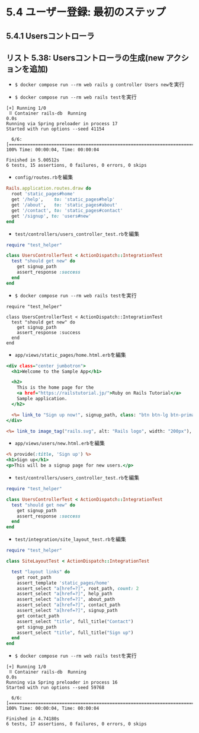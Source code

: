 # 5.4 ユーザー登録: 最初のステップ

## 5.4.1 Usersコントローラ

## リスト 5.38: Usersコントローラの生成(new アクションを追加)

+ `$ docker compose run --rm web rails g controller Users new`を実行<br>

+ `$ docker compose run --rm web rails test`を実行<br>

```:terminal
[+] Running 1/0
 ⠿ Container rails-db  Running                                                                                                                                                                                  0.0s
Running via Spring preloader in process 17
Started with run options --seed 41154

  6/6: [========================================================================================================================================================================] 100% Time: 00:00:04, Time: 00:00:04

Finished in 5.00512s
6 tests, 15 assertions, 0 failures, 0 errors, 0 skips
```

+ `config/routes.rb`を編集<br>

```rb:routes.rb
Rails.application.routes.draw do
  root 'static_pages#home'
  get '/help',    to: 'static_pages#help'
  get '/about',   to: 'static_pages#about'
  get '/contact', to: 'static_pages#contact'
  get '/signup', to: 'users#new'
end
```

+ `test/controllers/users_controller_test.rb`を編集<br>

```rb:users_controller_test.rb
require "test_helper"

class UsersControllerTest < ActionDispatch::IntegrationTest
  test "should get new" do
    get signup_path
    assert_response :success
  end
end
```

+ `$ docker compose run --rm web rails test`を実行<br>

```:terminal
require "test_helper"

class UsersControllerTest < ActionDispatch::IntegrationTest
  test "should get new" do
    get signup_path
    assert_response :success
  end
end
```

+ `app/views/static_pages/home.html.erb`を編集<br>

```erb:home.html.erb
<div class="center jumbotron">
  <h1>Welcome to the Sample App</h1>

  <h2>
    This is the home page for the
    <a href="https://railstutorial.jp/">Ruby on Rails Tutorial</a>
    Sample application.
  </h2>

  <%= link_to "Sign up now!", signup_path, class: "btn btn-lg btn-primary" %>
</div>

<%= link_to image_tag("rails.svg", alt: "Rails logo", width: "200px"), "https://rubyonrails.org/" %>
```

+ `app/views/users/new.html.erb`を編集<br>

```erb:new.html.erb
<% provide(:title, 'Sign up') %>
<h1>Sign up</h1>
<p>This will be a signup page for new users.</p>
```

+ `test/controllers/users_controller_test.rb`を編集<br>

```rb:users_test.rb
require "test_helper"

class UsersControllerTest < ActionDispatch::IntegrationTest
  test "should get new" do
    get signup_path
    assert_response :success
  end
end
```

+ `test/integration/site_layout_test.rb`を編集<br>

```rb:site_layout_test.rb
require "test_helper"

class SiteLayoutTest < ActionDispatch::IntegrationTest

  test "layout links" do
    get root_path
    assert_template 'static_pages/home'
    assert_select "a[href=?]", root_path, count: 2
    assert_select "a[href=?]", help_path
    assert_select "a[href=?]", about_path
    assert_select "a[href=?]", contact_path
    assert_select "a[href=?]", signup_path
    get contact_path
    assert_select "title", full_title("Contact")
    get signup_path
    assert_select "title", full_title("Sign up")
  end
end
```

+ `$ docker compose run --rm web rails test`を実行<br>

```:terminal
[+] Running 1/0
 ⠿ Container rails-db  Running                                                                                                                                                                                  0.0s
Running via Spring preloader in process 16
Started with run options --seed 59768

  6/6: [========================================================================================================================================================================] 100% Time: 00:00:04, Time: 00:00:04

Finished in 4.74180s
6 tests, 17 assertions, 0 failures, 0 errors, 0 skips
```
